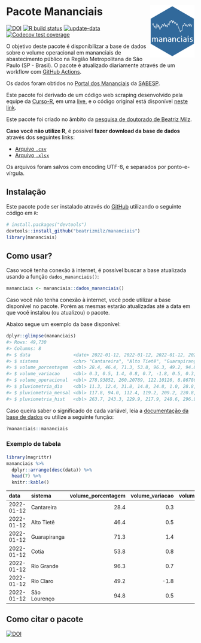 
<!-- README.md is generated from README.Rmd. Please edit that file -->

# Pacote Mananciais <img src="man/figures/hexlogo.png" align="right" width = "120px"/>

<!-- badges: start -->

[![DOI](https://zenodo.org/badge/DOI/10.5281/zenodo.4733056.svg)](https://doi.org/10.5281/zenodo.4733056)
[![R build
status](https://github.com/beatrizmilz/mananciais/workflows/R-CMD-check/badge.svg)](https://github.com/beatrizmilz/mananciais/actions)
[![update-data](https://github.com/beatrizmilz/mananciais/actions/workflows/2-update_data.yaml/badge.svg)](https://github.com/beatrizmilz/mananciais/actions/workflows/2-update_data.yaml)
[![Codecov test
coverage](https://codecov.io/gh/beatrizmilz/mananciais/branch/master/graph/badge.svg)](https://codecov.io/gh/beatrizmilz/mananciais?branch=master)
<!-- badges: end -->

O objetivo deste pacote é disponibilizar a base de dados sobre o volume
operacional em mananciais de abastecimento público na Região
Metropolitana de São Paulo (SP - Brasil). O pacote é atualizado
diariamente através de um workflow com [GitHub
Actions](https://github.com/beatrizmilz/mananciais/actions).

Os dados foram obtidos no [Portal dos
Mananciais](http://mananciais.sabesp.com.br/Situacao) da
[SABESP](http://site.sabesp.com.br/site/Default.aspx).

Este pacote foi derivado de um código web scraping desenvolvido pela
equipe da [Curso-R](https://www.curso-r.com/), em uma
[live](https://youtu.be/jvZIxrMmOcQ), e o código original está
disponível [neste
link](https://github.com/curso-r/lives/blob/master/drafts/20200730_scraper_sabesp.R).

Este pacote foi criado no âmbito da [pesquisa de doutorado de Beatriz
Milz](https://beatrizmilz.github.io/tese/).

**Caso você não utilize R**, é possível **fazer download da base de
dados** através dos seguintes links:

  - [Arquivo
    `.csv`](https://github.com/beatrizmilz/mananciais/raw/master/inst/extdata/mananciais.csv)
  - [Arquivo
    `.xlsx`](https://github.com/beatrizmilz/mananciais/blob/master/inst/extdata/mananciais.xlsx?raw=true)

Os arquivos foram salvos com encoding UTF-8, e separados por
ponto-e-vírgula.

## Instalação

Este pacote pode ser instalado através do [GitHub](https://github.com/)
utilizando o seguinte código em `R`:

``` r
# install.packages("devtools")
devtools::install_github("beatrizmilz/mananciais")
library(mananciais)
```

## Como usar?

Caso você tenha conexão à internet, é possível buscar a base atualizada
usando a função `dados_mananciais()`:

``` r
mananciais <- mananciais::dados_mananciais() 
```

Caso você não tenha conexão à internet, você pode utilizar a base
disponível no pacote. Porém as mesmas estarão atualizadas até a data em
que você instalou (ou atualizou) o pacote.

Abaixo segue um exemplo da base disponível:

``` r
dplyr::glimpse(mananciais)
#> Rows: 49,730
#> Columns: 8
#> $ data                <date> 2022-01-12, 2022-01-12, 2022-01-12, 2022-01-12, 2…
#> $ sistema             <chr> "Cantareira", "Alto Tietê", "Guarapiranga", "Cotia…
#> $ volume_porcentagem  <dbl> 28.4, 46.4, 71.3, 53.8, 96.3, 49.2, 94.8, 28.1, 45…
#> $ volume_variacao     <dbl> 0.3, 0.5, 1.4, 0.8, 0.7, -1.8, 0.5, 0.3, 0.4, 1.2,…
#> $ volume_operacional  <dbl> 278.93852, 260.20789, 122.10126, 8.86786, 108.0328…
#> $ pluviometria_dia    <dbl> 11.3, 12.4, 31.8, 14.8, 24.8, 1.0, 28.8, 0.1, 0.0,…
#> $ pluviometria_mensal <dbl> 117.8, 94.0, 112.4, 119.2, 209.2, 220.8, 154.4, 10…
#> $ pluviometria_hist   <dbl> 263.7, 243.3, 229.9, 217.9, 248.6, 296.9, 273.1, 2…
```

Caso queira saber o significado de cada variável, leia a [documentação
da base de
dados](https://beatrizmilz.github.io/mananciais/reference/mananciais.html)
ou utilize a seguinte função:

``` r
?mananciais::mananciais
```

### Exemplo de tabela

``` r
library(magrittr)
mananciais %>% 
  dplyr::arrange(desc(data)) %>% 
  head(7) %>%
  knitr::kable()
```

| data       | sistema      | volume\_porcentagem | volume\_variacao | volume\_operacional | pluviometria\_dia | pluviometria\_mensal | pluviometria\_hist |
| :--------- | :----------- | ------------------: | ---------------: | ------------------: | ----------------: | -------------------: | -----------------: |
| 2022-01-12 | Cantareira   |                28.4 |              0.3 |           278.93852 |              11.3 |                117.8 |              263.7 |
| 2022-01-12 | Alto Tietê   |                46.4 |              0.5 |           260.20789 |              12.4 |                 94.0 |              243.3 |
| 2022-01-12 | Guarapiranga |                71.3 |              1.4 |           122.10126 |              31.8 |                112.4 |              229.9 |
| 2022-01-12 | Cotia        |                53.8 |              0.8 |             8.86786 |              14.8 |                119.2 |              217.9 |
| 2022-01-12 | Rio Grande   |                96.3 |              0.7 |           108.03289 |              24.8 |                209.2 |              248.6 |
| 2022-01-12 | Rio Claro    |                49.2 |            \-1.8 |             6.72158 |               1.0 |                220.8 |              296.9 |
| 2022-01-12 | São Lourenço |                94.8 |              0.5 |            84.23296 |              28.8 |                154.4 |              273.1 |

## Como citar o pacote

[![DOI](https://zenodo.org/badge/DOI/10.5281/zenodo.4733056.svg)](https://doi.org/10.5281/zenodo.4733056)
